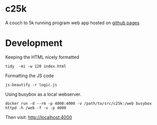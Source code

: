 # c25k
A couch to 5k running program web app hosted on [github pages](https://andrewlow.github.io/c25k/)

# Development

Keeping the HTML nicely formatted
```
tidy  -mi -w 120 index.html 
```

Formatting the JS code
```
js-beautify -r logic.js 
```

Using busybox as a local webserver.

```
docker run -d --rm -p 4000:4000 -v /path/to/src/c25k:/web busybox httpd -h /web -f -v -p 4000
```

Then visit: [http://localhost:4000](http://localhost:4000)
